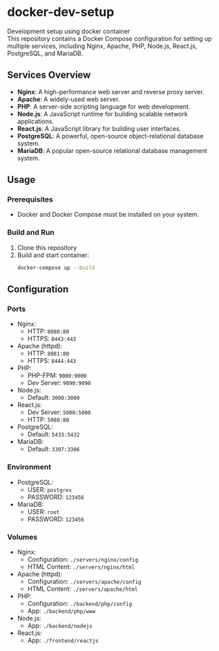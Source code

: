 # docker-dev-setup
Development setup using docker container
<br>
This repository contains a Docker Compose configuration for setting up multiple services, including Nginx, Apache, PHP, Node.js, React.js, PostgreSQL, and MariaDB.

## Services Overview
- **Nginx**: A high-performance web server and reverse proxy server.
- **Apache**: A widely-used web server.
- **PHP**: A server-side scripting language for web development.
- **Node.js**: A JavaScript runtime for building scalable network applications.
- **React.js**: A JavaScript library for building user interfaces.
- **PostgreSQL**: A powerful, open-source object-relational database system.
- **MariaDB**: A popular open-source relational database management system.

## Usage
### Prerequisites
- Docker and Docker Compose must be installed on your system.

### Build and Run
1. Clone this repository
2. Build and start container:
   ```sh
   docker-compose up --build
   ```

## Configuration
### Ports
- Nginx:
  - HTTP: `8080:80`
  - HTTPS: `8443:443`
- Apache (httpd):
  - HTTP: `8081:80`
  - HTTPS: `8444:443`
- PHP:
  - PHP-FPM: `9000:9000`
  - Dev Server: `9090:9090`
- Node.js:
  - Default: `3000:3000`
- React.js:
  - Dev Server: `5000:5000`
  - HTTP: `5080:80`
- PostgreSQL:
  - Default: `5433:5432`
- MariaDB:
  - Default: `3307:3306`

### Environment
- PostgreSQL:
  - USER: `postgres`
  - PASSWORD: `123456`
- MariaDB:
  - USER: `root`
  - PASSWORD: `123456`
 
### Volumes
- Nginx:
  - Configuration: `./servers/nginx/config`
  - HTML Content: `./servers/nginx/html`
- Apache (httpd):
  - Configuration: `./servers/apache/config`
  - HTML Content: `./servers/apache/html`
- PHP:
  - Configuration: `./backend/php/config`
  - App: `./backend/php/www`
- Node.js:
  - App: `./backend/nodejs`
- React.js:
  - App: `./frontend/reactjs`
